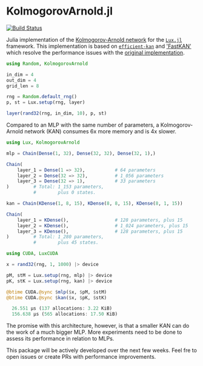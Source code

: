 # KolmogorovArnold.jl

[![Build Status](https://github.com/vpuri3/KolmogorovArnold.jl/actions/workflows/CI.yml/badge.svg?branch=master)](https://github.com/vpuri3/KolmogorovArnold.jl/actions/workflows/CI.yml?query=branch%3Amaster)

Julia implementation of the [Kolmogorov-Arnold network](https://arxiv.org/abs/2404.19756)
for the [`Lux.jl`](https://lux.csail.mit.edu/stable/) framework.
This implementation is based on [`efficient-kan`](https://github.com/Blealtan/efficient-kan)
and ['FastKAN'](https://github.com/ZiyaoLi/fast-kan) which resolve the performance
issues with the [original implementation](https://github.com/KindXiaoming/pykan).

```julia
using Random, KolmogorovArnold

in_dim = 4
out_dim = 4
grid_len = 8

rng = Random.default_rng()
p, st = Lux.setup(rng, layer)

layer(rand32(rng, in_dim, 10), p, st)
```

Compared to an MLP with the same number of parameters, a Kolmogorov-Arnold network (KAN)
consumes 6x more memory and is 4x slower.
```julia
using Lux, KolmogorovArnold

mlp = Chain(Dense(1, 32), Dense(32, 32), Dense(32, 1),)
```
```julia
Chain(
    layer_1 = Dense(1 => 32),           # 64 parameters
    layer_2 = Dense(32 => 32),          # 1_056 parameters
    layer_3 = Dense(32 => 1),           # 33 parameters
)         # Total: 1_153 parameters,
          #        plus 0 states.
```

```julia
kan = Chain(KDense(1, 8, 15), KDense(8, 8, 15), KDense(8, 1, 15))
```
```julia
Chain(
    layer_1 = KDense(),                 # 128 parameters, plus 15
    layer_2 = KDense(),                 # 1_024 parameters, plus 15
    layer_3 = KDense(),                 # 128 parameters, plus 15
)         # Total: 1_280 parameters,
          #        plus 45 states.
```
```julia
using CUDA, LuxCUDA

x = rand32(rng, 1, 1000) |> device

pM, stM = Lux.setup(rng, mlp) |> device
pK, stK = Lux.setup(rng, kan) |> device

@btime CUDA.@sync $mlp($x, $pM, $stM)
@btime CUDA.@sync $kan($x, $pK, $stK)
```
```julia
  26.551 μs (137 allocations: 3.22 KiB)
  156.638 μs (565 allocations: 17.50 KiB)
```
The promise with this architecture, however, is that a smaller KAN can do the work of a
much bigger MLP.
More experiments need to be done to assess its performance in relation to MLPs.

This package will be actively developed over the next few weeks. Feel fre to open issues
or create PRs with performance improvements.
